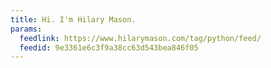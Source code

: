 ```yaml
---
title: Hi. I'm Hilary Mason.
params:
  feedlink: https://www.hilarymason.com/tag/python/feed/
  feedid: 9e3361e6c3f9a38cc63d543bea846f05
---
```

